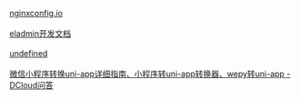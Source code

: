 [nginxconfig.io](https://nginxconfig.io/)</br></br>
[eladmin开发文档](https://docs.auauz.net/#/)</br></br>[undefined](undefined)</br></br>[微信小程序转换uni-app详细指南、小程序转uni-app转换器、wepy转uni-app - DCloud问答](https://ask.dcloud.net.cn/article/35786)</br></br>